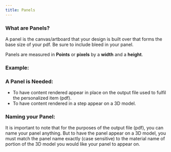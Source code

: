 ```yaml
---
title: Panels
---
```


### What are Panels? 

A panel is the canvas/artboard that your design is built over that forms the base size of your pdf.
Be sure to include bleed in your panel. 

Panels are measured in **Points** or **pixels** by a **width** and a **height**. 
  
### Example:


### A Panel is Needed:
- To have content rendered appear in place on the output file used to fulfil the personalized item (pdf).
- To have content rendered in a step appear on a 3D model.

### Naming your Panel:
It is important to note that for the purposes of the output file (pdf), you can name your panel anything. But to have the panel appear on a 3D model, you must match the panel name exactly (case sensitive) to the material name of portion of the 3D model you would like your panel to appear on.